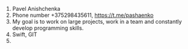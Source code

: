 1. Pavel Anishchenka
2. Phone number +375298435611, https://t.me/pashaenko
3. My goal is to work on large projects, work in a team and constantly develop programming skills.
4. Swift, GIT
5. 

